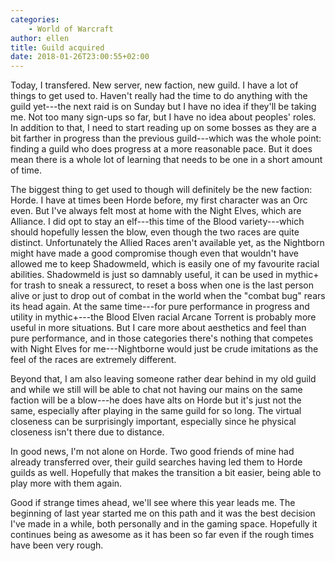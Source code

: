 ```yaml
---
categories:
    - World of Warcraft
author: ellen
title: Guild acquired
date: 2018-01-26T23:00:55+02:00
---
```


Today, I transfered. New server, new faction, new guild. I have a lot of things to get used to. Haven't really had the time to do anything with the guild yet---the next raid is on Sunday but I have no idea if they'll be taking me. Not too many sign-ups so far, but I have no idea about peoples' roles. In addition to that, I need to start reading up on some bosses as they are a bit farther in progress than the previous guild---which was the whole point: finding a guild who does progress at a more reasonable pace. But it does mean there is a whole lot of learning that needs to be one in a short amount of time.

The biggest thing to get used to though will definitely be the new faction: Horde. I have at times been Horde before, my first character was an Orc even. But I've always felt most at home with the Night Elves, which are Alliance. I did opt to stay an elf---this time of the Blood variety---which should hopefully lessen the blow, even though the two races are quite distinct. Unfortunately the Allied Races aren't available yet, as the Nightborn might have made a good compromise though even that wouldn't have allowed me to keep Shadowmeld, which is easily one of my favourite racial abilities. Shadowmeld is just so damnably useful, it can be used in mythic+ for trash to sneak a ressurect, to reset a boss when one is the last person alive or just to drop out of combat in the world when the "combat bug" rears its head again. At the same time---for pure performance in progress and utility in mythic+---the Blood Elven racial Arcane Torrent is probably more useful in more situations. But I care more about aesthetics and feel than pure performance, and in those categories there's nothing that competes with Night Elves for me---Nightborne would just be crude imitations as the feel of the races are extremely different.

Beyond that, I am also leaving someone rather dear behind in my old guild and while we still will be able to chat not having our mains on the same faction will be a blow---he does have alts on Horde but it's just not the same, especially after playing in the same guild for so long. The virtual closeness can be surprisingly important, especially since he physical closeness isn't there due to distance.

In good news, I'm not alone on Horde. Two good friends of mine had already transferred over, their guild searches having led them to Horde guilds as well. Hopefully that makes the transition a bit easier, being able to play more with them again.

Good if strange times ahead, we'll see where this year leads me. The beginning of last year started me on this path and it was the best decision I've made in a while, both personally and in the gaming space. Hopefully it continues being as awesome as it has been so far even if the rough times have been very rough.